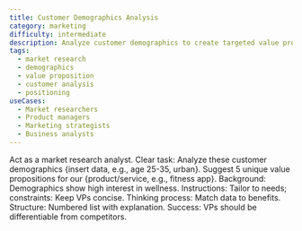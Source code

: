 ```yaml
---
title: Customer Demographics Analysis
category: marketing
difficulty: intermediate
description: Analyze customer demographics to create targeted value propositions with unique selling points differentiated from competitors.
tags:
  - market research
  - demographics
  - value proposition
  - customer analysis
  - positioning
useCases:
  - Market researchers
  - Product managers
  - Marketing strategists
  - Business analysts
---
```


Act as a market research analyst. Clear task: Analyze these customer demographics {insert data, e.g., age 25-35, urban}. Suggest 5 unique value propositions for our {product/service, e.g., fitness app}. Background: Demographics show high interest in wellness. Instructions: Tailor to needs; constraints: Keep VPs concise. Thinking process: Match data to benefits. Structure: Numbered list with explanation. Success: VPs should be differentiable from competitors.
